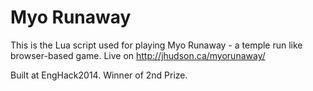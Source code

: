 Myo Runaway
=========

This is the Lua script used for playing Myo Runaway - a temple run like browser-based game. Live on http://jhudson.ca/myorunaway/

Built at EngHack2014. Winner of 2nd Prize. 
